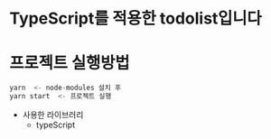 # TypeScript를 적용한 todolist입니다

# 프로젝트 실행방법

```c
yarn  <- node-modules 설치 후
yarn start  <- 프로젝트 실행
```

- 사용한 라이브러리
  - typeScript
